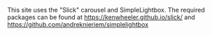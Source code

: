 This site uses the "Slick" carousel and SimpleLightbox. The required packages can be found at https://kenwheeler.github.io/slick/ and https://github.com/andreknieriem/simplelightbox
